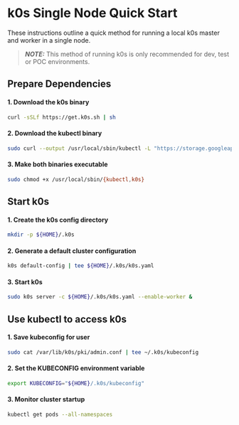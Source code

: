 # k0s Single Node Quick Start
These instructions outline a quick method for running a local k0s master and worker in a single node.

> **_NOTE:_**  This method of running k0s is only recommended for dev, test or POC environments.

## Prepare Dependencies
#### 1. Download the k0s binary
```sh
curl -sSLf https://get.k0s.sh | sh
```

#### 2. Download the kubectl binary
```sh
sudo curl --output /usr/local/sbin/kubectl -L "https://storage.googleapis.com/kubernetes-release/release/$(curl -s https://storage.googleapis.com/kubernetes-release/release/stable.txt)/bin/linux/amd64/kubectl"
```

#### 3. Make both binaries executable
```sh
sudo chmod +x /usr/local/sbin/{kubectl,k0s}
```

## Start k0s
#### 1. Create the k0s config directory
```sh
mkdir -p ${HOME}/.k0s
```

#### 2. Generate a default cluster configuration
```sh
k0s default-config | tee ${HOME}/.k0s/k0s.yaml
```

#### 3. Start k0s
```sh
sudo k0s server -c ${HOME}/.k0s/k0s.yaml --enable-worker &
```

## Use kubectl to access k0s
#### 1. Save kubeconfig for user
```sh
sudo cat /var/lib/k0s/pki/admin.conf | tee ~/.k0s/kubeconfig
```

#### 2. Set the KUBECONFIG environment variable
```sh
export KUBECONFIG="${HOME}/.k0s/kubeconfig"
```

#### 3. Monitor cluster startup
```sh
kubectl get pods --all-namespaces
```
